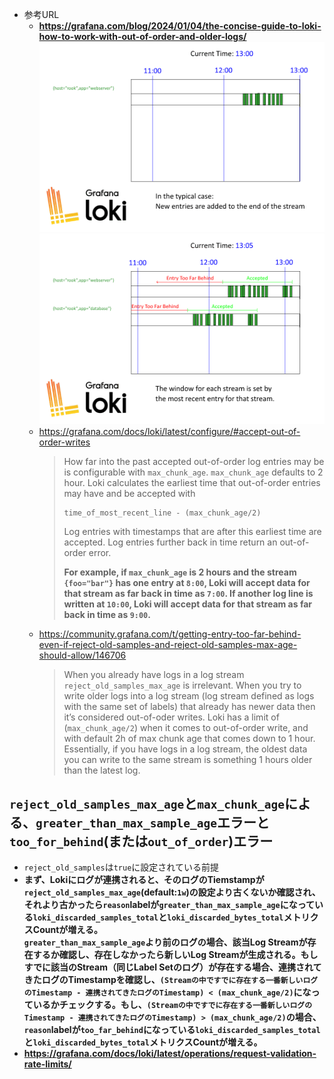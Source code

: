 - 参考URL
  - **https://grafana.com/blog/2024/01/04/the-concise-guide-to-loki-how-to-work-with-out-of-order-and-older-logs/**  
    ![out-of-order-1](./image/out-of-order-2.gif)
    ![out-of-order-2](./image/out-of-order.gif)
  - https://grafana.com/docs/loki/latest/configure/#accept-out-of-order-writes  
    > How far into the past accepted out-of-order log entries may be is configurable with `max_chunk_age`. `max_chunk_age` defaults to 2 hour. Loki calculates the earliest time that out-of-order entries may have and be accepted with  
    > ```shell
    > time_of_most_recent_line - (max_chunk_age/2)
    > ```
    > Log entries with timestamps that are after this earliest time are accepted. Log entries further back in time return an out-of-order error.
    >
    > **For example, if `max_chunk_age` is 2 hours and the stream `{foo="bar"}` has one entry at `8:00`, Loki will accept data for that stream as far back in time as `7:00`. If another log line is written at `10:00`, Loki will accept data for that stream as far back in time as `9:00`.**
  - https://community.grafana.com/t/getting-entry-too-far-behind-even-if-reject-old-samples-and-reject-old-samples-max-age-should-allow/146706  
    > When you already have logs in a log stream `reject_old_samples_max_age` is irrelevant. When you try to write older logs into a log stream (log stream defined as logs with the same set of labels) that already has newer data then it’s considered out-of-oder writes. Loki has a limit of (`max_chunk_age/2`) when it comes to out-of-order write, and with default 2h of max chunk age that comes down to 1 hour. Essentially, if you have logs in a log stream, the oldest data you can write to the same stream is something 1 hours older than the latest log.

## `reject_old_samples_max_age`と`max_chunk_age`による、`greater_than_max_sample_age`エラーと`too_for_behind`(または`out_of_order`)エラー
- `reject_old_samples`は`true`に設定されている前提
- **まず、Lokiにログが連携されると、そのログのTiemstampが`reject_old_samples_max_age`(default:`1w`)の設定より古くないか確認され、それより古かったら`reason`labelが`greater_than_max_sample_age`になっている`loki_discarded_samples_total`と`loki_discarded_bytes_total`メトリクスCountが増える。  
  `greater_than_max_sample_age`より前のログの場合、該当Log Streamが存在するか確認し、存在しなかったら新しいLog Streamが生成される。もしすでに該当のStream（同じLabel Setのログ）が存在する場合、連携されてきたログのTimestampを確認し、`(Streamの中ですでに存在する一番新しいログのTimestamp - 連携されてきたログのTimestamp) < (max_chunk_age/2)`になっているかチェックする。もし、`(Streamの中ですでに存在する一番新しいログのTimestamp - 連携されてきたログのTimestamp) > (max_chunk_age/2)`の場合、`reason`labelが`too_far_behind`になっている`loki_discarded_samples_total`と`loki_discarded_bytes_total`メトリクスCountが増える。**
- **https://grafana.com/docs/loki/latest/operations/request-validation-rate-limits/**